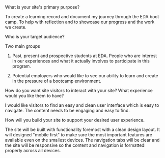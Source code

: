 What is your site's primary purpose?

To create a learning record and document my journey through the EDA boot camp. To help with reflection and to showcase our progress and the work we create.

Who is your target audience?

Two main groups

1. Past, present and prospective students at EDA. People who are interest in our experiences and what it actually involves to participate in this program.

2. Potential employers who would like to see our ability to learn and create in the pressure of a bootcamp environment.

How do you want site visitors to interact with your site? What experience would you like them to have?

I would like visitors to find an easy and clean user interface which is easy to navigate. The content needs to be engaging and easy to find.

How will you build your site to support your desired user experience. 

The site will be built with functionality foremost with a clean design layout. It will designed "mobile first" to make sure the most important features are available even on the smallest devices. The navigation tabs will be clear and the site will be responsive so the content and navigation is formatted properly across all devices.